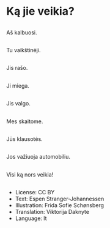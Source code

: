 # Ką jie veikia?

##
Aš kalbuosi.

##
Tu vaikštinėji.

##
Jis rašo.

##
Ji miega.

##
Jis valgo.

##
Mes skaitome.

##
Jūs klausotės.

##
Jos važiuoja automobiliu.

##
Visi ką nors veikia!

##
* License: CC BY
* Text: Espen Stranger-Johannessen
* Illustration: Frida Sofie Schønsberg
* Translation: Viktorija Daknyte
* Language: lt

